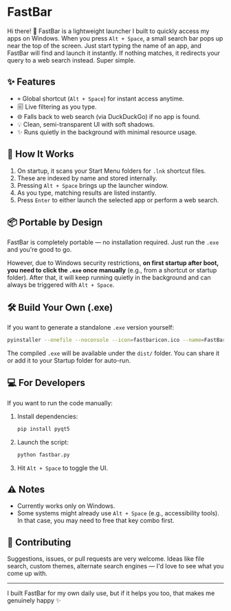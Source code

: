 # FastBar

Hi there! 👋 FastBar is a lightweight launcher I built to quickly access my apps on Windows. When you press `Alt + Space`, a small search bar pops up near the top of the screen. Just start typing the name of an app, and FastBar will find and launch it instantly. If nothing matches, it redirects your query to a web search instead. Super simple.

## ✨ Features

* ⌖ Global shortcut (`Alt + Space`) for instant access anytime.
* 🗐 Live filtering as you type.
* 🌐 Falls back to web search (via DuckDuckGo) if no app is found.
* 💡 Clean, semi-transparent UI with soft shadows.
* ✨ Runs quietly in the background with minimal resource usage.

## 🚀 How It Works

1. On startup, it scans your Start Menu folders for `.lnk` shortcut files.
2. These are indexed by name and stored internally.
3. Pressing `Alt + Space` brings up the launcher window.
4. As you type, matching results are listed instantly.
5. Press `Enter` to either launch the selected app or perform a web search.

## 📦 Portable by Design

FastBar is completely portable — no installation required. Just run the `.exe` and you're good to go.

However, due to Windows security restrictions, **on first startup after boot, you need to click the `.exe` once manually** (e.g., from a shortcut or startup folder). After that, it will keep running quietly in the background and can always be triggered with `Alt + Space`.

## 🛠 Build Your Own (.exe)

If you want to generate a standalone `.exe` version yourself:

```bash
pyinstaller --onefile --noconsole --icon=fastbaricon.ico --name=FastBar fastbar.py
```

The compiled `.exe` will be available under the `dist/` folder. You can share it or add it to your Startup folder for auto-run.

## 💻 For Developers

If you want to run the code manually:

1. Install dependencies:

   ```bash
   pip install pyqt5
   ```
2. Launch the script:

   ```bash
   python fastbar.py
   ```
3. Hit `Alt + Space` to toggle the UI.

## ⚠ Notes

* Currently works only on Windows.
* Some systems might already use `Alt + Space` (e.g., accessibility tools). In that case, you may need to free that key combo first.

## 📁 Contributing

Suggestions, issues, or pull requests are very welcome. Ideas like file search, custom themes, alternate search engines — I'd love to see what you come up with.

---

I built FastBar for my own daily use, but if it helps you too, that makes me genuinely happy ✨
